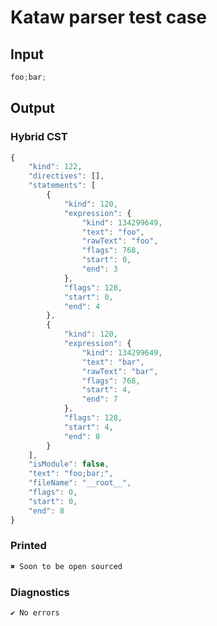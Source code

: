 # Kataw parser test case

## Input

`````js
foo;bar;
`````

## Output

### Hybrid CST

```javascript
{
    "kind": 122,
    "directives": [],
    "statements": [
        {
            "kind": 120,
            "expression": {
                "kind": 134299649,
                "text": "foo",
                "rawText": "foo",
                "flags": 768,
                "start": 0,
                "end": 3
            },
            "flags": 128,
            "start": 0,
            "end": 4
        },
        {
            "kind": 120,
            "expression": {
                "kind": 134299649,
                "text": "bar",
                "rawText": "bar",
                "flags": 768,
                "start": 4,
                "end": 7
            },
            "flags": 128,
            "start": 4,
            "end": 8
        }
    ],
    "isModule": false,
    "text": "foo;bar;",
    "fileName": "__root__",
    "flags": 0,
    "start": 0,
    "end": 8
}
```

### Printed

```javascript
✖ Soon to be open sourced
```

### Diagnostics

```javascript
✔ No errors
```

